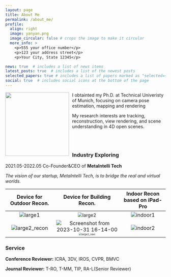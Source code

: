 ```yaml
---
layout: page
title: About Me
permalink: /about_me/
profile:
  align: right
  image: yanyan.png
  image_circular: false # crops the image to make it circular
  more_info: >
    <p>555 your office number</p>
    <p>123 your address street</p>
    <p>Your City, State 12345</p>

news: true  # includes a list of news items
latest_posts: true  # includes a list of the newest posts
selected_papers: true # includes a list of papers marked as "selected={true}"
social: true  # includes social icons at the bottom of the page
---
```

<!-- <div style="float:left;margin:0 10px 10px 0" markdown="1">
    ![book](images/yanyan.png)
</div> -->

<div style="float:left;margin:0 10px 10px 0" class="col-md-4" markdown="1">
  <!-- ![Alt Text](../img/folder/blah.jpg) -->
  <img height="200px" class="center-block" src="../images/yanyan.png">
  </div>
I obtainted my Ph.D. at Technical Univeristy of Munich, focusing on camera pose estimation, mapping and rendering 

My research interests are tracking, reconstruction, view rendering, and scene understanding in 4D open scenes.  



<br />

<br />

### Industry Exploring

2021.05-2022.05  Co-Founder&CEO of  **MetaIntelli Tech** 

*The vision of our startup, MetaIntelli Tech, is to bridge the real and virtual worlds.*

|                  Device for Outdoor Recon.                   |                  Device for Building Recon.                  |     Indoor Recon based on iPad-Pro      |
| :----------------------------------------------------------: | :----------------------------------------------------------: | :-------------------------------------: |
| <img src="/images/startup/large1.png" alt="large1" style="zoom: 100%;" /> | <img src="/images/startup/large2.png" alt="large2" style="zoom:90%;" /> | ![indoor1](/images/startup/indoor1.gif) |
| <img src="/images/startup/large2_recon.png" alt="large2_recon" style="zoom:100%;" /> | ![Screenshot from 2023-10-31 16-14-00](/images/startup/large2_reco.png) <img src="/images/startup/large2_navi.png" alt="large2_navi" style="zoom:50%;" /> | ![indoor2](/images/startup/indoor2.gif) |

### Service

**Conference Reviewer:** ICRA, 3DV, IROS, CVPR, BMVC

**Journal Reviewer:** T-RO, T-MM, TIP, RA-L(Senior Reviewer)
